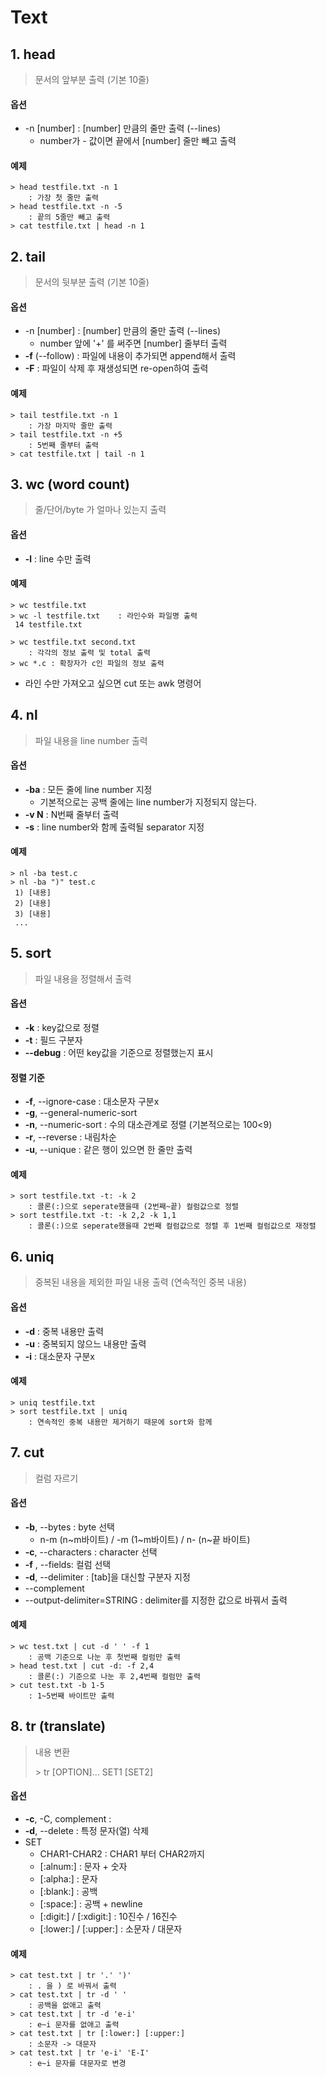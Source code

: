 ﻿# Text

## 1. head

> 문서의 앞부분 출력 (기본 10줄)

#### 옵션

- -n [number] : [number] 만큼의 줄만 출력 (--lines)
  - number가 - 값이면 끝에서 [number] 줄만 빼고 출력

#### 예제

```
> head testfile.txt -n 1
	: 가장 첫 줄만 출력
> head testfile.txt -n -5
	: 끝의 5줄만 빼고 출력
> cat testfile.txt | head -n 1
```

#### 

## 2. tail

> 문서의 뒷부분 출력 (기본 10줄)

#### 옵션

- -n [number] : [number] 만큼의 줄만 출력 (--lines)
  - number 앞에 '+' 를 써주면 [number] 줄부터 출력
- **-f** (--follow) : 파일에 내용이 추가되면 append해서 출력
- **-F** : 파일이 삭제 후 재생성되면 re-open하여 출력

#### 예제

```
> tail testfile.txt -n 1
	: 가장 마지막 줄만 출력
> tail testfile.txt -n +5
	: 5번째 줄부터 출력
> cat testfile.txt | tail -n 1
```



## 3. wc (word count)

> 줄/단어/byte 가 얼마나 있는지 출력

#### 옵션

- **-l** : line 수만 출력

#### 예제

```
> wc testfile.txt
> wc -l testfile.txt	: 라인수와 파일명 출력
 14 testfile.txt

> wc testfile.txt second.txt
	: 각각의 정보 출력 및 total 출력
> wc *.c : 확장자가 c인 파일의 정보 출력
```

- 라인 수만 가져오고 싶으면 cut 또는 awk 명령어



## 4. nl

> 파일 내용을 line number 출력

#### 옵션

- **-ba** : 모든 줄에 line number 지정
  - 기본적으로는 공백 줄에는 line number가 지정되지 않는다.
- **-v N** : N번째 줄부터 출력
- **-s** : line number와 함께 출력될 separator 지정

#### 예제

```
> nl -ba test.c
> nl -ba ")" test.c
 1) [내용]
 2) [내용]
 3) [내용]
 ...
```



## 5. sort

> 파일 내용을 정렬해서 출력

#### 옵션

- **-k** : key값으로 정렬
- **-t** : 필드 구분자
- **--debug** : 어떤 key값을 기준으로 정렬했는지 표시

#### 정렬 기준

- **-f**, --ignore-case : 대소문자 구분x
- **-g**, --general-numeric-sort
- **-n**, --numeric-sort : 수의 대소관계로 정렬 (기본적으로는 100<9)
- **-r**, --reverse : 내림차순
- **-u**, --unique : 같은 행이 있으면 한 줄만 출력

#### 예제

```
> sort testfile.txt -t: -k 2
	: 콜론(:)으로 seperate했을때 (2번째~끝) 컬럼값으로 정렬
> sort testfile.txt -t: -k 2,2 -k 1,1
	: 콜론(:)으로 seperate했을때 2번째 컬럼값으로 정렬 후 1번째 컬럼값으로 재정렬
```



## 6. uniq

> 중복된 내용을 제외한 파일 내용 출력 (연속적인 중복 내용)

#### 옵션

- **-d** : 중복 내용만 출력
- **-u** : 중복되지 않으느 내용만 출력
- **-i** : 대소문자 구분x

#### 예제

```
> uniq testfile.txt
> sort testfile.txt | uniq
	: 연속적인 중복 내용만 제거하기 때문에 sort와 함께
```



## 7. cut

> 컬럼 자르기

#### 옵션

- **-b**, --bytes : byte 선택
  - n-m (n&#126;m바이트) / -m (1&#126;m바이트) / n- (n&#126;끝 바이트)
- **-c**, --characters : character 선택
- **-f** , --fields: 컬럼 선택
- **-d**, --delimiter : [tab]을 대신할 구분자 지정
- --complement
- --output-delimiter=STRING : delimiter를 지정한 값으로 바꿔서 출력

#### 예제

```
> wc test.txt | cut -d ' ' -f 1
	: 공백 기준으로 나눈 후 첫번째 컬럼만 출력
> head test.txt | cut -d: -f 2,4
	: 콜론(:) 기준으로 나눈 후 2,4번째 컬럼만 출력
> cut test.txt -b 1-5
	: 1~5번째 바이트만 출력
```



## 8. tr (translate)

> 내용 변환
>
> \> tr [OPTION]... SET1 [SET2]

#### 옵션

- **-c**, -C, complement :
- **-d**, --delete : 특정 문자(열) 삭제
- SET
  - CHAR1-CHAR2 : CHAR1 부터 CHAR2까지
  - [:alnum:] : 문자 + 숫자
  - [:alpha:] : 문자
  - [:blank:] : 공백
  - [:space:] : 공백 + newline
  - [:digit:] / [:xdigit:] : 10진수 / 16진수
  - [:lower:] / [:upper:] : 소문자 / 대문자

#### 예제

```
> cat test.txt | tr '.' ')'
	: . 을 ) 로 바꿔서 출력
> cat test.txt | tr -d ' '
	: 공백을 없애고 출력
> cat test.txt | tr -d 'e-i'
	: e~i 문자를 없애고 출력
> cat test.txt | tr [:lower:] [:upper:]
	: 소문자 -> 대문자
> cat test.txt | tr 'e-i' 'E-I'
	: e~i 문자를 대문자로 변경
```

